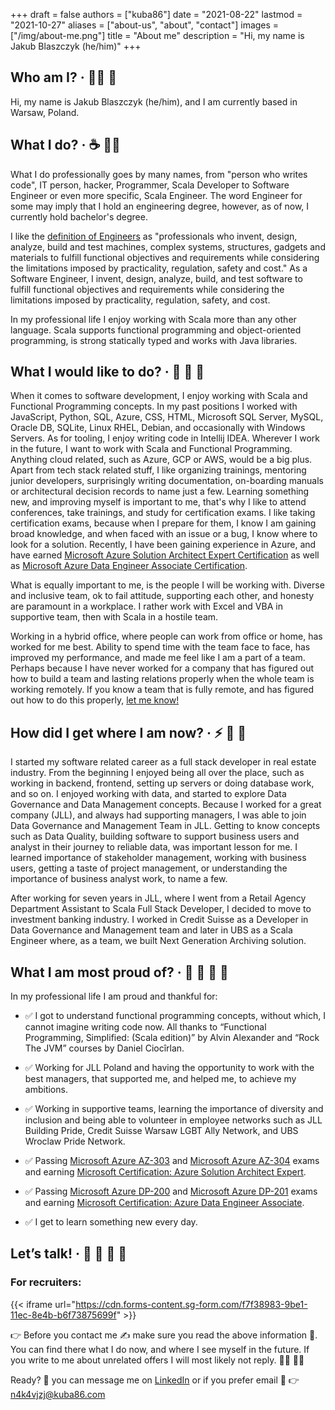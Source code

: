+++
draft = false
authors = ["kuba86"]
date = "2021-08-22"
lastmod = "2021-10-27"
aliases = ["about-us", "about", "contact"]
images = ["/img/about-me.png"]
title = "About me"
description = "Hi, my name is Jakub Blaszczyk (he/him)"
+++
## Who am I? · 👨‍💻 🌈

Hi, my name is Jakub Blaszczyk (he/him), and I am currently based in Warsaw, Poland. 

## What I do? · ☕ 👨‍💻

What I do professionally goes by many names, from "person who writes code", IT person, hacker, Programmer, Scala Developer to Software Engineer or even more specific, Scala Engineer. The word Engineer for some may imply that I hold an engineering degree, however, as of now, I currently hold bachelor's degree.

I like the [definition of Engineers](https://en.wikipedia.org/wiki/Engineer) as "professionals who invent, design, analyze, build and test machines, complex systems, structures, gadgets and materials to fulfill functional objectives and requirements while considering the limitations imposed by practicality, regulation, safety and cost." As a Software Engineer, I invent, design, analyze, build, and test software to fulfill functional objectives and requirements while considering the limitations imposed by practicality, regulation, safety, and cost.

In my professional life I enjoy working with Scala more than any other language. Scala supports functional programming and object-oriented programming, is strong statically typed and works with Java libraries.

## What I would like to do? · 🔮 📝 🌴

When it comes to software development, I enjoy working with Scala and Functional Programming concepts. In my past positions I worked with JavaScript, Python, SQL, Azure, CSS, HTML, Microsoft SQL Server, MySQL, Oracle DB, SQLite, Linux RHEL, Debian, and occasionally with Windows Servers. As for tooling, I enjoy writing code in Intellij IDEA. Wherever I work in the future, I want to work with Scala and Functional Programming. Anything cloud related, such as Azure, GCP or AWS, would be a big plus. Apart from tech stack related stuff, I like organizing trainings, mentoring junior developers, surprisingly writing documentation, on-boarding manuals or architectural decision records to name just a few. Learning something new, and improving myself is important to me, that's why I like to attend conferences, take trainings, and study for certification exams. I like taking certification exams, because when I prepare for them, I know I am gaining broad knowledge, and when faced with an issue or a bug, I know where to look for a solution. Recently, I have been gaining experience in Azure, and have earned [Microsoft Azure Solution Architect Expert Certification](https://www.credly.com/badges/11ebba45-7801-4ee5-8750-7ff95b322b2f) as well as [Microsoft Azure Data Engineer Associate Certification](https://www.credly.com/badges/06ee87c8-67d1-421b-861f-54dc0239c887).

What is equally important to me, is the people I will be working with. Diverse and inclusive team, ok to fail attitude, supporting each other, and honesty are paramount in a workplace. I rather work with Excel and VBA in supportive team, then with Scala in a hostile team.

Working in a hybrid office, where people can work from office or home, has worked for me best. Ability to spend time with the team face to face, has improved my performance, and made me feel like I am a part of a team. Perhaps because I have never worked for a company that has figured out how to build a team and lasting relations properly when the whole team is working remotely. If you know a team that is fully remote, and has figured out how to do this properly, [let me know!](#lets-talk-----)

## How did I get where I am now? · ⚡ 🚀 🚊

I started my software related career as a full stack developer in real estate industry. From the beginning I enjoyed being all over the place, such as working in backend, frontend, setting up servers or doing database work, and so on. I enjoyed working with data, and started to explore Data Governance and Data Management concepts. Because I worked for a great company (JLL), and always had supporting managers, I was able to join Data Governance and Management Team in JLL. Getting to know concepts such as Data Quality, building software to support business users and analyst in their journey to reliable data, was important lesson for me. I learned importance of stakeholder management, working with business users, getting a taste of project management, or understanding the importance of business analyst work, to name a few.

After working for seven years in JLL, where I went from a Retail Agency Department Assistant to Scala Full Stack Developer, I decided to move to investment banking industry. I worked in Credit Suisse as a Developer in Data Governance and Management team and later in UBS as a Scala Engineer where, as a team, we built Next Generation Archiving solution.

## What I am most proud of? · 🦚 🌌 🌈 🚀

In my professional life I am proud and thankful for:

* ✅ I got to understand functional programming concepts, without which, I cannot imagine writing code now. All thanks to “Functional Programming, Simplified: (Scala edition)” by Alvin Alexander and “Rock The JVM” courses by Daniel Ciocîrlan.

* ✅ Working for JLL Poland and having the opportunity to work with the best managers, that supported me, and helped me, to achieve my ambitions.

* ✅ Working in supportive teams, learning the importance of diversity and inclusion and being able to volunteer in employee networks such as JLL Building Pride, Credit Suisse Warsaw LGBT Ally Network, and UBS Wroclaw Pride Network.

* ✅ Passing [Microsoft Azure AZ-303](https://www.credly.com/badges/8df315a9-50d4-4047-8be9-3cddf7065cd9) and [Microsoft Azure AZ-304](https://www.credly.com/badges/8c7ef058-99fc-43c8-bcc9-02bbc1664abe) exams and earning [Microsoft Certification: Azure Solution Architect Expert](https://www.credly.com/badges/11ebba45-7801-4ee5-8750-7ff95b322b2f).

* ✅ Passing [Microsoft Azure DP-200](https://www.credly.com/badges/fde920f8-24c2-45d4-8acc-11947d503a11) and [Microsoft Azure DP-201](https://www.credly.com/badges/051a86bf-2e5f-477f-8547-46b2c3414e55) exams and earning [Microsoft Certification: Azure Data Engineer Associate](https://www.credly.com/badges/06ee87c8-67d1-421b-861f-54dc0239c887).

* ✅ I get to learn something new every day.

## Let’s talk! · 🦜 🙈 🙊 🙉

### For recruiters:

{{< iframe url="https://cdn.forms-content.sg-form.com/f7f38983-9be1-11ec-8e4b-b6f73875699f" >}}

👉 Before you contact me ✍ make sure you read the above information 🚧. You can find there what I do now, and where I see myself in the future. If you write to me about unrelated offers I will most likely not reply. 🤷‍♀️ 🤷‍♂️

Ready? 🏁 you can message me on [LinkedIn](https://www.linkedin.com/in/blaszczykjakub) or if you prefer email 📨 👉 [n4k4vjzj@kuba86.com](mailto:n4k4vjzj@kuba86.com)
